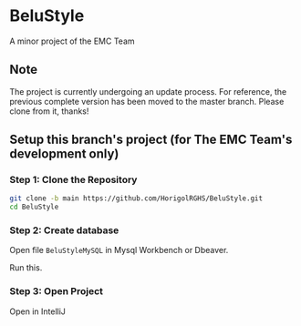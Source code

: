 # BeluStyle
A minor project of the EMC Team

## Note
The project is currently undergoing an update process. For reference, the previous complete version has been moved to the master branch. Please clone from it, thanks!

## Setup this branch's project (for The EMC Team's development only)

### Step 1: Clone the Repository
```bash
git clone -b main https://github.com/HorigolRGHS/BeluStyle.git
cd BeluStyle
```
### Step 2: Create database
Open file `BeluStyleMySQL` in Mysql Workbench or Dbeaver.

Run this.
### Step 3: Open Project
Open in IntelliJ


